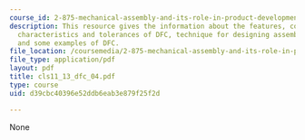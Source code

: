 ```yaml
---
course_id: 2-875-mechanical-assembly-and-its-role-in-product-development-fall-2004
description: This resource gives the information about the features, constraint, key
  characteristics and tolerances of DFC, technique for designing assemblies top-down,
  and some examples of DFC.
file_location: /coursemedia/2-875-mechanical-assembly-and-its-role-in-product-development-fall-2004/d39cbc40396e52ddb6eab3e879f25f2d_cls11_13_dfc_04.pdf
file_type: application/pdf
layout: pdf
title: cls11_13_dfc_04.pdf
type: course
uid: d39cbc40396e52ddb6eab3e879f25f2d

---
```

None